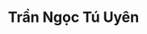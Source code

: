 ---
layout: album_gallery
resource: instagram
title: "Trần Ngọc Tú Uyên"
description: "Instagram albums of Trần Ngọc Tú Uyên</br>. Username: uyntu.tr"
active: gallery
images:
- image_path: /uyntu.tr/-1/20230621_193833_355100590_645162227503490_4856215419515956562_n.jpg
  gallery-folder: /gallery/uyntu.tr/-1/
  gallery-name: -1
  gallery-date: May 2025
- image_path: /uyntu.tr/0/20231021_185528_468943992_17975403647801078_1617443029322038995_n.jpg
  gallery-folder: /gallery/uyntu.tr/0/
  gallery-name: 0
  gallery-date: May 2025
- image_path: /uyntu.tr/1/20241027_184940_464670183_17970567947801078_4446717071197335586_n.jpg
  gallery-folder: /gallery/uyntu.tr/1/
  gallery-name: 1
  gallery-date: May 2025
- image_path: /uyntu.tr/9/20240211_195442_469099038_17975409428801078_5955353847544881580_n.jpg
  gallery-folder: /gallery/uyntu.tr/9/
  gallery-name: 9
  gallery-date: May 2025
---